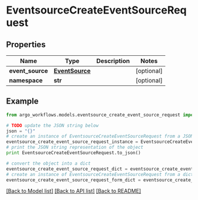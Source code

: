 # EventsourceCreateEventSourceRequest


## Properties

Name | Type | Description | Notes
------------ | ------------- | ------------- | -------------
**event_source** | [**EventSource**](EventSource.md) |  | [optional] 
**namespace** | **str** |  | [optional] 

## Example

```python
from argo_workflows.models.eventsource_create_event_source_request import EventsourceCreateEventSourceRequest

# TODO update the JSON string below
json = "{}"
# create an instance of EventsourceCreateEventSourceRequest from a JSON string
eventsource_create_event_source_request_instance = EventsourceCreateEventSourceRequest.from_json(json)
# print the JSON string representation of the object
print EventsourceCreateEventSourceRequest.to_json()

# convert the object into a dict
eventsource_create_event_source_request_dict = eventsource_create_event_source_request_instance.to_dict()
# create an instance of EventsourceCreateEventSourceRequest from a dict
eventsource_create_event_source_request_form_dict = eventsource_create_event_source_request.from_dict(eventsource_create_event_source_request_dict)
```
[[Back to Model list]](../README.md#documentation-for-models) [[Back to API list]](../README.md#documentation-for-api-endpoints) [[Back to README]](../README.md)


